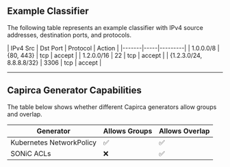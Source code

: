## Example Classifier
The following table represents an example classifier with IPv4 source addresses, destination ports, and protocols.

| IPv4 Src | Dst Port | Protocol | Action |
|-------|-----|---------|
| 1.0.0.0/8 | {80, 443} | tcp | accept |
| 1.2.0.0/16 | 22 | tcp | accept |
| {1.2.3.0/24, 8.8.8.8/32} | 3306 | tcp | accept |

---

## Capirca Generator Capabilities
The table below shows whether different Capirca generators allow groups and overlap.

| Generator | Allows Groups | Allows Overlap |
|-------|-----|---------|
| Kubernetes NetworkPolicy | ✅ | ✅ |
| SONiC ACLs | ❌ | ✅ |
